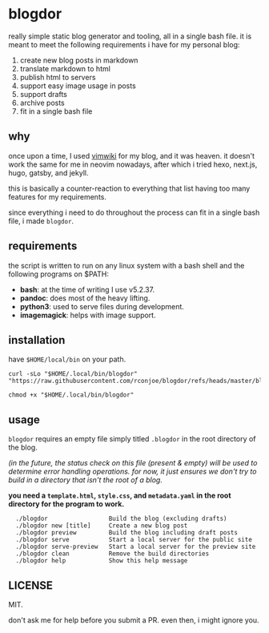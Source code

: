 # blogdor

really simple static blog generator and tooling, all in a single bash file.
it is meant to meet the following requirements i have for my personal blog:

1. create new blog posts in markdown
2. translate markdown to html
3. publish html to servers
4. support easy image usage in posts
5. support drafts
6. archive posts
7. fit in a single bash file

## why

once upon a time, I used [vimwiki](https://github.com/vimwiki/vimwiki) for my blog, and it was heaven.
it doesn't work the same for me in neovim nowadays, after which i tried hexo, next.js, hugo, gatsby, and jekyll.

this is basically a counter-reaction to everything that list having too many features for my requirements.

since everything i need to do throughout the process can fit in a single bash file, i made `blogdor`.

## requirements

the script is written to run on any linux system with a bash shell and the following programs on $PATH:

- **bash**: at the time of writing I use v5.2.37.
- **pandoc**: does most of the heavy lifting.
- **python3**: used to serve files during development.
- **imagemagick**: helps with image support.

## installation

have `$HOME/local/bin` on your path.

```
curl -sLo "$HOME/.local/bin/blogdor" "https://raw.githubusercontent.com/rconjoe/blogdor/refs/heads/master/blogdor"

chmod +x "$HOME/.local/bin/blogdor"
```

## usage

`blogdor` requires an empty file simply titled `.blogdor` in the root directory of the blog.

_(in the future, the status check on this file (present & empty) will be used to determine error handling operations.
for now, it just ensures we don't try to build in a directory that isn't the root of a blog._

**you need a `template.html`, `style.css`, and `metadata.yaml` in the root directory for the program to work.**

```
  ./blogdor                 Build the blog (excluding drafts)
  ./blogdor new [title]     Create a new blog post
  ./blogdor preview         Build the blog including draft posts
  ./blogdor serve           Start a local server for the public site
  ./blogdor serve-preview   Start a local server for the preview site
  ./blogdor clean           Remove the build directories
  ./blogdor help            Show this help message
```

## LICENSE

MIT.

don't ask me for help before you submit a PR. even then, i might ignore you.
